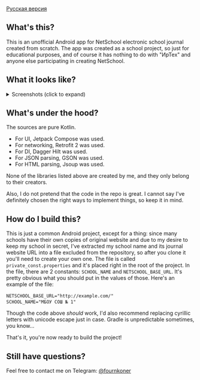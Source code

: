 [Русская версия](README_RU.md)

## What's this?
This is an unofficial Android app for NetSchool electronic school journal created from scratch. The app was created as a school project, so just for educational purposes, and of course it has nothing to do with "ИрТех" and anyone else participating in creating NetSchool.

## What it looks like?
<details>
    <summary>Screenshots (click to expand)</summary>
    <table>
        <tr>
            <td>
                <img src="/screenshots/1.png" />
            </td>
            <td>
                <img src="/screenshots/2.png" />
            </td>
            <td>
                <img src="/screenshots/3.png" />
            </td>
            <td>
                <img src="/screenshots/4.png" />
            </td>
        </tr>
        <tr>
            <td>
                <img src="/screenshots/5.png" />
            </td>
            <td>
                <img src="/screenshots/6.png" />
            </td>
            <td>
                <img src="/screenshots/7.png" />
            </td>
            <td>
                <img src="/screenshots/8.png" />
            </td>
        </tr>
    </table>
</details>

## What's under the hood?
The sources are pure Kotlin. 
- For UI, Jetpack Compose was used.
- For networking, Retrofit 2 was used.
- For DI, Dagger Hilt was used.
- For JSON parsing, GSON was used.
- For HTML parsing, Jsoup was used.

None of the libraries listed above are created by me, and they only belong to their creators.

Also, I do not pretend that the code in the repo is great. I cannot say I've definitely chosen the right ways to implement things, so keep it in mind.

## How do I build this?
This is just a common Android project, except for a thing: since many schools have their own copies of original website and due to my desire to keep my school in secret, I've extracted my school name and its journal website URL into a file excluded from the repository, so after you clone it you'll need to create your own one. The file is called `private_const.properties` and it's placed right in the root of the project. In the file, there are 2 constants: `SCHOOL_NAME` and `NETSCHOOL_BASE_URL`. It's pretty obvious what you should put in the values of those. Here's an example of the file: 
```properties
NETSCHOOL_BASE_URL="http://example.com/"
SCHOOL_NAME="МБОУ СОШ № 1"
```
Though the code above *should* work, I'd also recommend replacing cyrillic letters with unicode escape just in case. Gradle is unpredictable sometimes, you know...

That's it, you're now ready to build the project!

## Still have questions?
Feel free to contact me on Telegram: [@fournkoner](https://fournkoner.t.me/)

